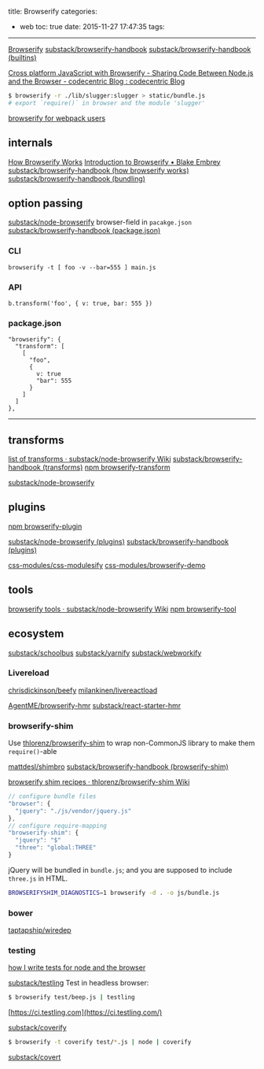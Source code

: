 title: Browserify
categories:
  - web
toc: true
date: 2015-11-27 17:47:35
tags:
---

[Browserify](http://browserify.org/)
[substack/browserify-handbook](https://github.com/substack/browserify-handbook)
[substack/browserify-handbook (builtins)](https://github.com/substack/browserify-handbook#builtins)

[Cross platform JavaScript with Browserify - Sharing Code Between Node.js and the Browser - codecentric Blog : codecentric Blog](https://blog.codecentric.de/en/2014/02/cross-platform-javascript/)

```sh
$ browserify -r ./lib/slugger:slugger > static/bundle.js
# export `require()` in browser and the module 'slugger'
```

[browserify for webpack users](https://gist.github.com/substack/68f8d502be42d5cd4942)

## internals

[How Browserify Works](http://benclinkinbeard.com/posts/how-browserify-works/)
[Introduction to Browserify • Blake Embrey](http://blakeembrey.com/articles/2013/09/introduction-to-browserify/)
[substack/browserify-handbook (how browserify works)](https://github.com/substack/browserify-handbook#how-browserify-works)
[substack/browserify-handbook (bundling)](https://github.com/substack/browserify-handbook#bundling)

## option passing

[substack/node-browserify](https://github.com/substack/node-browserify#browser-field) browser-field in `pacakge.json`
[substack/browserify-handbook (package.json)](https://github.com/substack/browserify-handbook#packagejson)

### CLI

```
browserify -t [ foo -v --bar=555 ] main.js
```

### API

```
b.transform('foo', { v: true, bar: 555 })
```

### package.json

```
"browserify": {
  "transform": [
    [
      "foo",
      {
        v: true
        "bar": 555
      }
    ]
  ]
},
```

---

## transforms

[list of transforms · substack/node-browserify Wiki](https://github.com/substack/node-browserify/wiki/list-of-transforms)
[substack/browserify-handbook (transforms)](https://github.com/substack/browserify-handbook#transforms)
[npm browserify-transform](https://www.npmjs.com/browse/keyword/browserify-transform)

[substack/node-browserify](https://github.com/substack/node-browserify#browserifytransform)

## plugins

[npm browserify-plugin](https://www.npmjs.com/browse/keyword/browserify-plugin)

[substack/node-browserify (plugins)](https://github.com/substack/node-browserify#plugins)
[substack/browserify-handbook (plugins)](https://github.com/substack/browserify-handbook#plugins)

[css-modules/css-modulesify](https://github.com/css-modules/css-modulesify)
[css-modules/browserify-demo](https://github.com/css-modules/browserify-demo)

## tools

[browserify tools · substack/node-browserify Wiki](https://github.com/substack/node-browserify/wiki/browserify-tools)
[npm browserify-tool](https://www.npmjs.com/browse/keyword/browserify-tool)

## ecosystem

[substack/schoolbus](https://github.com/substack/schoolbus)
[substack/yarnify](https://github.com/substack/yarnify)
[substack/webworkify](https://github.com/substack/webworkify)

### Livereload

[chrisdickinson/beefy](https://github.com/chrisdickinson/beefy)
[milankinen/livereactload](https://github.com/milankinen/livereactload)

[AgentME/browserify-hmr](https://github.com/AgentME/browserify-hmr)
[substack/react-starter-hmr](https://github.com/substack/react-starter-hmr)

### browserify-shim

Use [thlorenz/browserify-shim](https://github.com/thlorenz/browserify-shim) to wrap non-CommonJS library to make them `require()`-able

[mattdesl/shimbro](https://github.com/mattdesl/shimbro)
[substack/browserify-handbook (browserify-shim)](https://github.com/substack/browserify-handbook#browserify-shim)

[browserify shim recipes · thlorenz/browserify-shim Wiki](https://github.com/thlorenz/browserify-shim/wiki/browserify-shim-recipes)

```js
// configure bundle files
"browser": {
  "jquery": "./js/vendor/jquery.js"
},
// configure require-mapping
"browserify-shim": {
  "jquery": "$"
  "three": "global:THREE"
}
```

jQuery will be bundled in `bundle.js`; and you are supposed to include `three.js` in HTML.

```sh
BROWSERIFYSHIM_DIAGNOSTICS=1 browserify -d . -o js/bundle.js
```

### bower

[taptapship/wiredep](https://github.com/taptapship/wiredep)

### testing

[how I write tests for node and the browser](http://substack.net/how_I_write_tests_for_node_and_the_browser)

[substack/testling](https://github.com/substack/testling)
Test in headless browser:
```sh
$ browserify test/beep.js | testling
```
[https://ci.testling.com](https://ci.testling.com/)

[substack/coverify](https://github.com/substack/coverify)
```sh
$ browserify -t coverify test/*.js | node | coverify
```
[substack/covert](https://github.com/substack/covert)
